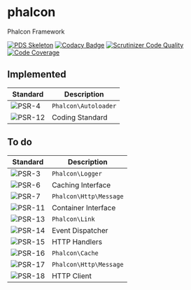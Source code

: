 # phalcon
Phalcon Framework

[![PDS Skeleton](https://img.shields.io/badge/pds-skeleton-blue.svg?style=flat-square)](https://github.com/php-pds/skeleton)
[![Codacy Badge](https://api.codacy.com/project/badge/Grade/196dff09b06b46958ff9dd205e74c537)](#)
[![Scrutinizer Code Quality](https://scrutinizer-ci.com/g/phalcon/phalcon/badges/quality-score.png?b=master)](https://scrutinizer-ci.com/g/phalcon/phalcon/?branch=master)
[![Code Coverage](https://scrutinizer-ci.com/g/phalcon/phalcon/badges/coverage.png?b=master)](https://scrutinizer-ci.com/g/phalcon/phalcon/?branch=master)


## Implemented

| Standard                                                                  | Description            |
|---------------------------------------------------------------------------|------------------------|
| ![PSR-4](https://img.shields.io/badge/PSR-4-blue.svg?style=flat-square)   | `Phalcon\Autoloader`   |
| ![PSR-12](https://img.shields.io/badge/PSR-12-blue.svg?style=flat-square) | Coding Standard        |


## To do

| Standard                                                                 | Description            |
|--------------------------------------------------------------------------|------------------------|
| ![PSR-3](https://img.shields.io/badge/PSR-3-red.svg?style=flat-square)   | `Phalcon\Logger`       |
| ![PSR-6](https://img.shields.io/badge/PSR-6-red.svg?style=flat-square)   | Caching Interface      |
| ![PSR-7](https://img.shields.io/badge/PSR-7-red.svg?style=flat-square)   | `Phalcon\Http\Message` |
| ![PSR-11](https://img.shields.io/badge/PSR-11-red.svg?style=flat-square) | Container Interface    |
| ![PSR-13](https://img.shields.io/badge/PSR-13-red.svg?style=flat-square) | `Phalcon\Link`         |
| ![PSR-14](https://img.shields.io/badge/PSR-14-red.svg?style=flat-square) | Event Dispatcher       |
| ![PSR-15](https://img.shields.io/badge/PSR-15-red.svg?style=flat-square) | HTTP Handlers          |
| ![PSR-16](https://img.shields.io/badge/PSR-16-red.svg?style=flat-square) | `Phalcon\Cache`        |
| ![PSR-17](https://img.shields.io/badge/PSR-18-red.svg?style=flat-square) | `Phalcon\Http\Message` |
| ![PSR-18](https://img.shields.io/badge/PSR-17-red.svg?style=flat-square) | HTTP Client            |
